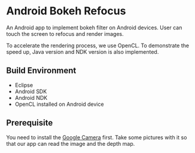# Android Bokeh Refocus

An Android app to implement bokeh filter on Android devices. User can touch the screen to refocus and render images.

To accelerate the rendering process, we use OpenCL. To demonstrate the speed up, Java version and NDK version is also implemented.

## Build Environment

* Eclipse
* Android SDK
* Android NDK
* OpenCL installed on Android device

## Prerequisite

You need to install the [Google Camera][1] first. Take some pictures with it so that our app can read the image and the depth map.


  [1]: https://play.google.com/store/apps/details?id=com.google.android.GoogleCamera
